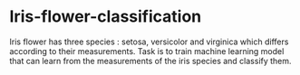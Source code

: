 # Iris-flower-classification
Iris flower has three species : setosa, versicolor and virginica which differs according to their measurements. Task is to train machine learning model that can learn from the measurements of the iris species and classify them.  
